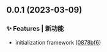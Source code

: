 ## 0.0.1 (2023-03-09)


### ✨ Features | 新功能

* initialization framework ([0878bf6](https://github.com/zhensherlock/company-autocomplete/commit/0878bf6cde3b59f636d18956554321a02a07ad8d))



